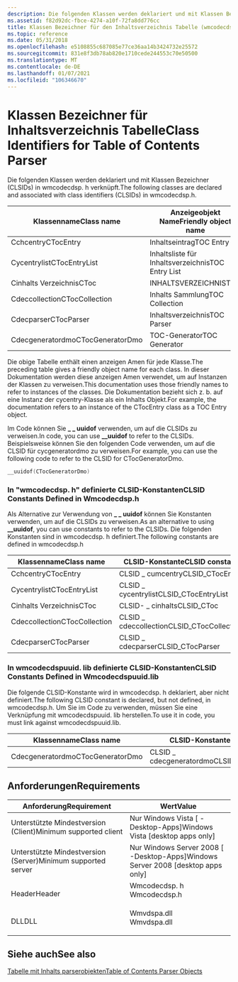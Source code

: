```yaml
---
description: Die folgenden Klassen werden deklariert und mit Klassen Bezeichner (CLSIDs) in wmcodecdsp. h verknüpft.
ms.assetid: f82d92dc-fbce-4274-a10f-72fa8dd776cc
title: Klassen Bezeichner für den Inhaltsverzeichnis Tabelle (wmcodecdsp. h)
ms.topic: reference
ms.date: 05/31/2018
ms.openlocfilehash: e5108855c687085e77ce36aa14b3424732e25572
ms.sourcegitcommit: 831e8f3db78ab820e1710cede244553c70e50500
ms.translationtype: MT
ms.contentlocale: de-DE
ms.lasthandoff: 01/07/2021
ms.locfileid: "106346670"
---
```

# <a name="class-identifiers-for-table-of-contents-parser"></a><span data-ttu-id="7259c-103">Klassen Bezeichner für Inhaltsverzeichnis Tabelle</span><span class="sxs-lookup"><span data-stu-id="7259c-103">Class Identifiers for Table of Contents Parser</span></span>

<span data-ttu-id="7259c-104">Die folgenden Klassen werden deklariert und mit Klassen Bezeichner (CLSIDs) in wmcodecdsp. h verknüpft.</span><span class="sxs-lookup"><span data-stu-id="7259c-104">The following classes are declared and associated with class identifiers (CLSIDs) in wmcodecdsp.h.</span></span>



| <span data-ttu-id="7259c-105">Klassenname</span><span class="sxs-lookup"><span data-stu-id="7259c-105">Class name</span></span>       | <span data-ttu-id="7259c-106">Anzeigeobjekt Name</span><span class="sxs-lookup"><span data-stu-id="7259c-106">Friendly object name</span></span> |
|------------------|----------------------|
| <span data-ttu-id="7259c-107">Cchcentry</span><span class="sxs-lookup"><span data-stu-id="7259c-107">CTocEntry</span></span>        | <span data-ttu-id="7259c-108">Inhaltseintrag</span><span class="sxs-lookup"><span data-stu-id="7259c-108">TOC Entry</span></span>            |
| <span data-ttu-id="7259c-109">Cycentrylist</span><span class="sxs-lookup"><span data-stu-id="7259c-109">CTocEntryList</span></span>    | <span data-ttu-id="7259c-110">Inhaltsliste für Inhaltsverzeichnis</span><span class="sxs-lookup"><span data-stu-id="7259c-110">TOC Entry List</span></span>       |
| <span data-ttu-id="7259c-111">Cinhalts Verzeichnis</span><span class="sxs-lookup"><span data-stu-id="7259c-111">CToc</span></span>             | <span data-ttu-id="7259c-112">INHALTSVERZEICHNIS</span><span class="sxs-lookup"><span data-stu-id="7259c-112">TOC</span></span>                  |
| <span data-ttu-id="7259c-113">Cdeccollection</span><span class="sxs-lookup"><span data-stu-id="7259c-113">CTocCollection</span></span>   | <span data-ttu-id="7259c-114">Inhalts Sammlung</span><span class="sxs-lookup"><span data-stu-id="7259c-114">TOC Collection</span></span>       |
| <span data-ttu-id="7259c-115">Cdecparser</span><span class="sxs-lookup"><span data-stu-id="7259c-115">CTocParser</span></span>       | <span data-ttu-id="7259c-116">Inhaltsverzeichnis</span><span class="sxs-lookup"><span data-stu-id="7259c-116">TOC Parser</span></span>           |
| <span data-ttu-id="7259c-117">Cdecgeneratordmo</span><span class="sxs-lookup"><span data-stu-id="7259c-117">CTocGeneratorDmo</span></span> | <span data-ttu-id="7259c-118">TOC-Generator</span><span class="sxs-lookup"><span data-stu-id="7259c-118">TOC Generator</span></span>        |



 

<span data-ttu-id="7259c-119">Die obige Tabelle enthält einen anzeigen Amen für jede Klasse.</span><span class="sxs-lookup"><span data-stu-id="7259c-119">The preceding table gives a friendly object name for each class.</span></span> <span data-ttu-id="7259c-120">In dieser Dokumentation werden diese anzeigen Amen verwendet, um auf Instanzen der Klassen zu verweisen.</span><span class="sxs-lookup"><span data-stu-id="7259c-120">This documentation uses those friendly names to refer to instances of the classes.</span></span> <span data-ttu-id="7259c-121">Die Dokumentation bezieht sich z. b. auf eine Instanz der cycentry-Klasse als ein Inhalts Objekt.</span><span class="sxs-lookup"><span data-stu-id="7259c-121">For example, the documentation refers to an instance of the CTocEntry class as a TOC Entry object.</span></span>

<span data-ttu-id="7259c-122">Im Code können Sie **\_ \_ uuidof** verwenden, um auf die CLSIDs zu verweisen.</span><span class="sxs-lookup"><span data-stu-id="7259c-122">In code, you can use **\_\_uuidof** to refer to the CLSIDs.</span></span> <span data-ttu-id="7259c-123">Beispielsweise können Sie den folgenden Code verwenden, um auf die CLSID für cycgeneratordmo zu verweisen.</span><span class="sxs-lookup"><span data-stu-id="7259c-123">For example, you can use the following code to refer to the CLSID for CTocGeneratorDmo.</span></span>


```C++
__uuidof(CTocGeneratorDmo)
```



### <a name="clsid-constants-defined-in-wmcodecdsph"></a><span data-ttu-id="7259c-124">In "wmcodecdsp. h" definierte CLSID-Konstanten</span><span class="sxs-lookup"><span data-stu-id="7259c-124">CLSID Constants Defined in Wmcodecdsp.h</span></span>

<span data-ttu-id="7259c-125">Als Alternative zur Verwendung von **\_ \_ uuidof** können Sie Konstanten verwenden, um auf die CLSIDs zu verweisen.</span><span class="sxs-lookup"><span data-stu-id="7259c-125">As an alternative to using **\_\_uuidof**, you can use constants to refer to the CLSIDs.</span></span> <span data-ttu-id="7259c-126">Die folgenden Konstanten sind in wmcodecdsp. h definiert.</span><span class="sxs-lookup"><span data-stu-id="7259c-126">The following constants are defined in wmcodecdsp.h</span></span>



| <span data-ttu-id="7259c-127">Klassenname</span><span class="sxs-lookup"><span data-stu-id="7259c-127">Class name</span></span>     | <span data-ttu-id="7259c-128">CLSID-Konstante</span><span class="sxs-lookup"><span data-stu-id="7259c-128">CLSID constant</span></span>        |
|----------------|-----------------------|
| <span data-ttu-id="7259c-129">Cchcentry</span><span class="sxs-lookup"><span data-stu-id="7259c-129">CTocEntry</span></span>      | <span data-ttu-id="7259c-130">CLSID \_ cumcentry</span><span class="sxs-lookup"><span data-stu-id="7259c-130">CLSID\_CTocEntry</span></span>      |
| <span data-ttu-id="7259c-131">Cycentrylist</span><span class="sxs-lookup"><span data-stu-id="7259c-131">CTocEntryList</span></span>  | <span data-ttu-id="7259c-132">CLSID \_ cycentrylist</span><span class="sxs-lookup"><span data-stu-id="7259c-132">CLSID\_CTocEntryList</span></span>  |
| <span data-ttu-id="7259c-133">Cinhalts Verzeichnis</span><span class="sxs-lookup"><span data-stu-id="7259c-133">CToc</span></span>           | <span data-ttu-id="7259c-134">CLSID- \_ cinhalts</span><span class="sxs-lookup"><span data-stu-id="7259c-134">CLSID\_CToc</span></span>           |
| <span data-ttu-id="7259c-135">Cdeccollection</span><span class="sxs-lookup"><span data-stu-id="7259c-135">CTocCollection</span></span> | <span data-ttu-id="7259c-136">CLSID \_ cdeccollection</span><span class="sxs-lookup"><span data-stu-id="7259c-136">CLSID\_CTocCollection</span></span> |
| <span data-ttu-id="7259c-137">Cdecparser</span><span class="sxs-lookup"><span data-stu-id="7259c-137">CTocParser</span></span>     | <span data-ttu-id="7259c-138">CLSID \_ cdecparser</span><span class="sxs-lookup"><span data-stu-id="7259c-138">CLSID\_CTocParser</span></span>     |



 

### <a name="clsid-constants-defined-in-wmcodecdspuuidlib"></a><span data-ttu-id="7259c-139">In wmcodecdspuuid. lib definierte CLSID-Konstanten</span><span class="sxs-lookup"><span data-stu-id="7259c-139">CLSID Constants Defined in Wmcodecdspuuid.lib</span></span>

<span data-ttu-id="7259c-140">Die folgende CLSID-Konstante wird in wmcodecdsp. h deklariert, aber nicht definiert.</span><span class="sxs-lookup"><span data-stu-id="7259c-140">The following CLSID constant is declared, but not defined, in wmcodecdsp.h.</span></span> <span data-ttu-id="7259c-141">Um Sie im Code zu verwenden, müssen Sie eine Verknüpfung mit wmcodecdspuuid. lib herstellen.</span><span class="sxs-lookup"><span data-stu-id="7259c-141">To use it in code, you must link against wmcodecdspuuid.lib.</span></span>



| <span data-ttu-id="7259c-142">Klassenname</span><span class="sxs-lookup"><span data-stu-id="7259c-142">Class name</span></span>       | <span data-ttu-id="7259c-143">CLSID-Konstante</span><span class="sxs-lookup"><span data-stu-id="7259c-143">CLSID constant</span></span>          |
|------------------|-------------------------|
| <span data-ttu-id="7259c-144">Cdecgeneratordmo</span><span class="sxs-lookup"><span data-stu-id="7259c-144">CTocGeneratorDmo</span></span> | <span data-ttu-id="7259c-145">CLSID \_ cdecgeneratordmo</span><span class="sxs-lookup"><span data-stu-id="7259c-145">CLSID\_CTocGeneratorDmo</span></span> |



 

## <a name="requirements"></a><span data-ttu-id="7259c-146">Anforderungen</span><span class="sxs-lookup"><span data-stu-id="7259c-146">Requirements</span></span>



| <span data-ttu-id="7259c-147">Anforderung</span><span class="sxs-lookup"><span data-stu-id="7259c-147">Requirement</span></span> | <span data-ttu-id="7259c-148">Wert</span><span class="sxs-lookup"><span data-stu-id="7259c-148">Value</span></span> |
|-------------------------------------|-----------------------------------------------------------------------------------------|
| <span data-ttu-id="7259c-149">Unterstützte Mindestversion (Client)</span><span class="sxs-lookup"><span data-stu-id="7259c-149">Minimum supported client</span></span><br/> | <span data-ttu-id="7259c-150">Nur Windows Vista \[ -Desktop-Apps\]</span><span class="sxs-lookup"><span data-stu-id="7259c-150">Windows Vista \[desktop apps only\]</span></span><br/>                                          |
| <span data-ttu-id="7259c-151">Unterstützte Mindestversion (Server)</span><span class="sxs-lookup"><span data-stu-id="7259c-151">Minimum supported server</span></span><br/> | <span data-ttu-id="7259c-152">Nur Windows Server 2008 \[ -Desktop-Apps\]</span><span class="sxs-lookup"><span data-stu-id="7259c-152">Windows Server 2008 \[desktop apps only\]</span></span><br/>                                    |
| <span data-ttu-id="7259c-153">Header</span><span class="sxs-lookup"><span data-stu-id="7259c-153">Header</span></span><br/>                   | <dl> <span data-ttu-id="7259c-154"><dt>Wmcodecdsp. h</dt></span><span class="sxs-lookup"><span data-stu-id="7259c-154"><dt>Wmcodecdsp.h</dt></span></span> </dl> |
| <span data-ttu-id="7259c-155">DLL</span><span class="sxs-lookup"><span data-stu-id="7259c-155">DLL</span></span><br/>                      | <dl> <span data-ttu-id="7259c-156"><dt>Wmvdspa.dll</dt></span><span class="sxs-lookup"><span data-stu-id="7259c-156"><dt>Wmvdspa.dll</dt></span></span> </dl>  |



## <a name="see-also"></a><span data-ttu-id="7259c-157">Siehe auch</span><span class="sxs-lookup"><span data-stu-id="7259c-157">See also</span></span>

<dl> <dt>

[<span data-ttu-id="7259c-158">Tabelle mit Inhalts parserobjekten</span><span class="sxs-lookup"><span data-stu-id="7259c-158">Table of Contents Parser Objects</span></span>](toc-parser-objects.md)
</dt> </dl>

 

 




